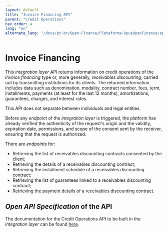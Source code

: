 ```yaml
---
layout: default
title: "Invoice Financing API"
parent: "Credit Operations"
nav_order: 4
lang: "en"
alternate_lang: "/docs/pt-br/Open-Finance/Plataforma-OpusOpenFinance/apis/DireitosCreditórios/"
---
```


# Invoice Financing

This *integration layer* API returns information on credit operations of the *invoice financing* type or, more generally, *receivables discounting*, carried out by transmitting institutions for its clients. The returned information includes data such as denomination, modality, contract number, fees, term, installments, payments (at least for the last 12 months), amortizations, guarantees, charges, and interest rates.

This API does not separate between individuals and legal entities.

Before any *endpoint* of the *integration layer* is triggered, the platform has already verified the authenticity of the request's origin and the validity, expiration date, permissions, and scope of the consent sent by the receiver, ensuring that the request is authorized.

There are *endpoints* for:

- Retrieving the list of receivables discounting contracts consented by the client;
- Retrieving the details of a receivables discounting contract;
- Retrieving the installment schedule of a receivables discounting contract;
- Retrieving the list of guarantees linked to a receivables discounting contract;
- Retrieving the payment details of a receivables discounting contract.

## *Open API Specification* of the API

The documentation for the Credit Operations API to be built in the *integration layer* can be found [here][API-Direitos-Creditórios].

[API-Direitos-Creditórios]: ../../../../swagger-ui/index.html?api=en-Direitos-Creditórios
